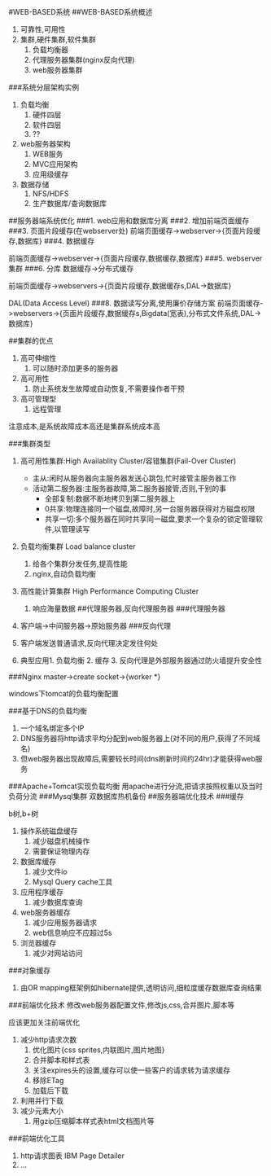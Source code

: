 #WEB-BASED系统
##WEB-BASED系统概述
1.  可靠性,可用性
2.  集群,硬件集群,软件集群
	1.  负载均衡器
	2.  代理服务器集群(nginx反向代理)
	3.  web服务器集群

###系统分层架构实例
1. 负载均衡
	1. 硬件四层
	2. 软件四层
	3. ??
2. web服务器架构
	1. WEB服务
	2. MVC应用架构
	3. 应用级缓存
3. 数据存储
	1. NFS/HDFS
	2. 生产数据库/查询数据库

##服务器端系统优化
###1. web应用和数据库分离
###2. 增加前端页面缓存
###3. 页面片段缓存(在webserver处)
前端页面缓存->webserver->{页面片段缓存,数据库}
###4. 数据缓存

前端页面缓存->webserver->{页面片段缓存,数据缓存,数据库}
###5. webserver集群
###6. 分库
数据缓存->分布式缓存

前端页面缓存->webservers->{页面片段缓存,数据缓存s,DAL->数据库}

DAL(Data Access Level)
###8. 数据读写分离,使用廉价存储方案
前端页面缓存->webservers->{页面片段缓存,数据缓存s,Bigdata(宽表),分布式文件系统,DAL->数据库}

##集群的优点
1. 高可伸缩性
	1. 可以随时添加更多的服务器
2. 高可用性
	1. 防止系统发生故障或自动恢复,不需要操作者干预
3. 高可管理型
	1. 远程管理

注意成本,是系统故障成本高还是集群系统成本高

###集群类型
1. 高可用性集群:High Availablity Cluster/容错集群(Fail-Over Cluster)
	- 主从:闲时从服务器向主服务器发送心跳包,忙时接管主服务器工作
	- 活动第二服务器:主服务器故障,第二服务器接管,否则,干别的事
		- 全部复制:数据不断地拷贝到第二服务器上
		- 0共享:物理连接同一个磁盘,故障时,另一台服务器获得对方磁盘权限
		- 共享一切:多个服务器在同时共享同一磁盘,要求一个复杂的锁定管理软件,以管理读写

2. 负载均衡集群 Load balance cluster
	1. 给各个集群分发任务,提高性能
	2. nginx,自动负载均衡
3. 高性能计算集群 High Performance Computing Cluster
	1. 响应海量数据
##代理服务器,反向代理服务器
###代理服务器
1. 客户端->中间服务器->原始服务器
###反向代理
1. 客户端发送普通请求,反向代理决定发往何处
2. 典型应用1. 负载均衡 2. 缓存 3. 反向代理是外部服务器通过防火墙提升安全性

###Nginx
master->create socket->{worker *}

windows下tomcat的负载均衡配置

###基于DNS的负载均衡
1. 一个域名绑定多个IP
2. DNS服务器将http请求平均分配到web服务器上(对不同的用户,获得了不同域名)
3. 但web服务器出现故障后,需要较长时间(dns刷新时间约24hr)才能获得web服务

###Apache+Tomcat实现负载均衡
用apache进行分流,把请求按照权重以及当时负荷分流
###Mysql集群
双数据库热机备份
##服务器端优化技术
###缓存

b树,b+树

1. 操作系统磁盘缓存
	1. 减少磁盘机械操作
	2. 需要保证物理内存
2. 数据库缓存
	1. 减少文件io
	2. Mysql Query cache工具
3. 应用程序缓存
	1. 减少数据库查询
4. web服务器缓存
	1. 减少应用服务器请求
	2. web信息响应不应超过5s
5. 浏览器缓存
	1. 减少对网站访问

###对象缓存
1. 由OR mapping框架例如hibernate提供,透明访问,细粒度缓存数据库查询结果

###前端优化技术
修改web服务器配置文件,修改js,css,合并图片,脚本等

应该更加关注前端优化

1. 减少http请求次数
	1. 优化图片{css sprites,内联图片,图片地图}
	2. 合并脚本和样式表
	3. 关注expires头的设置,缓存可以使一些客户的请求转为请求缓存
	4. 移除ETag
	5. 加载后下载
2. 利用并行下载
3. 减少元素大小
	1. 用gzip压缩脚本样式表html文档图片等

###前端优化工具
1. http请求图表 IBM Page Detailer
2. ...